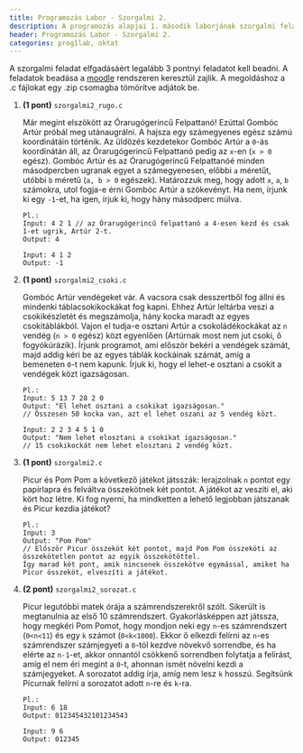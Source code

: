 ```yaml
---
title: Programozás Labor - Szorgalmi 2.
description: A programozás alapjai 1. második laborjának szorgalmi feladatai
header: Programozás Labor - Szorgalmi 2.
categories: prog1lab, oktat
---
```

A szorgalmi feladat elfgadásáért legalább 3 pontnyi feladatot kell beadni. A feladatok beadása a [moodle](https://moodle.hit.bme.hu/) rendszeren keresztül zajlik. A megoldáshoz a .c fájlokat egy .zip csomagba tömörítve adjátok be.

1. **(1 pont)** `szorgalmi2_rugo.c`

    Már megint elszökött az Órarugógerincű Felpattanó! Ezúttal Gombóc Artúr próbál meg utánaugrálni. A hajsza egy számegyenes egész számú koordinátáin történik. Az üldözés kezdetekor Gombóc Artúr a `0`-ás koordinátán áll, az Órarugógerincű Felpattanó pedig az `x`-en (`x > 0` egész). Gombóc Artúr és az Órarugógerincű Felpattanóé minden másodpercben ugranak egyet a számegyenesen, előbbi `a` méretűt, utóbbi `b` méretű (`a, b > 0` egészek). Határozzuk meg, hogy adott `x`, `a`, `b` számokra, utol fogja-e érni Gombóc Artúr a szökevényt. Ha nem, írjunk ki egy `-1`-et, ha igen, írjuk ki, hogy hány másodperc múlva.

    ```
    Pl.:
    Input: 4 2 1 // az Órarugógerincű felpattanó a 4-esen kezd és csak 1-et ugrik, Artúr 2-t.
    Output: 4

    Input: 4 1 2
    Output: -1
    ```

2. **(1 pont)** `szorgalmi2_csoki.c`

    Gombóc Artúr vendégeket vár. A vacsora csak desszertből fog állni és mindenki táblacsokikockákat fog kapni. Ehhez Artúr leltárba veszi a csokikészletét és megszámolja, hány kocka maradt az egyes csokitáblákból. Vajon el tudja-e osztani Artúr a csokoládékockákat az `n` vendég (`n > 0` egész) közt egyenlően (Artúrnak most nem jut csoki, ő fogyókúrázik). Írjunk programot, ami először bekéri a vendégek számát, majd addig kéri be az egyes táblák kockáinak számát, amíg a bemeneten `0`-t nem kapunk. Írjuk ki, hogy el lehet-e osztani a csokit a vendégek közt igazságosan.

    ```
    Pl.:
    Input: 5 13 7 28 2 0
    Output: "El lehet osztani a csokikat igazságosan."
    // Összesen 50 kocka van, azt el lehet oszani az 5 vendég közt.

    Input: 2 2 3 4 5 1 0
    Output: "Nem lehet elosztani a csokikat igazságosan."
    // 15 csokikockát nem lehet elosztani 2 vendég közt.
    ```

3. **(1 pont)** `szorgalmi2.c`

    Picur és Pom Pom a következő játékot játsszák: lerajzolnak `n` pontot egy papírlapra és felváltva összekötnek két pontot. A játékot az veszíti el, aki kört hoz létre. Ki fog nyerni, ha mindketten a lehető legjobban játszanak és Picur kezdia játékot?

    ```
    Pl.:
    Input: 3
    Output: "Pom Pom"
    // Először Picur összeköt két pontot, majd Pom Pom összeköti az összekötetlen pontot az egyik összekötöttel. 
    Így marad két pont, amik nincsenek összekötve egymással, amiket ha Picur összeköt, elveszíti a játékot.
    ```

4. **(2 pont)** `szorgalmi2_sorozat.c`

    Picur legutóbbi matek órája a számrendszerekről szólt. Sikerült is megtanulnia az első 10 számrendszert. Gyakorlásképpen azt játssza, hogy megkéri Pom Pomot, hogy mondjon neki egy `n`-es számrendszert (`0<n<11`) és egy `k` számot (`0<k<1000`). Ekkor ő elkezdi felírni az `n`-es számrendszer számjegyeti a `0`-tól kezdve növekvő sorrendbe, és ha elérte az `n-1`-et, akkor onnantól csökkenő sorrendben folytatja a felírást, amíg el nem éri megint a `0`-t, ahonnan ismét növelni kezdi a számjegyeket. A sorozatot addig írja, amíg nem lesz `k` hosszú. Segítsünk Picurnak felírni a sorozatot adott `n`-re és `k`-ra.

    ```
    Pl.:
    Input: 6 18
    Output: 012345432101234543

    Input: 9 6
    Output: 012345
    ```